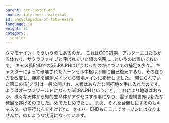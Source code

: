 ```yaml
---
parent: ccc-caster-end
source: fate-extra-material
id: encyclopedia-of-fate-extra
language: ja
weight: 71
category:
- spoiler
---
```


タマモナイン！そういうのもあるのか。
これはCCC初期、アルターエゴたちが五体おり、サクラファイブと呼ばれていた頃の名残……というのは置いておいて。
キャス狐ENDでのSE.RA.PHはどうなったのかについての補足を少々。
キャスターによって破壊されたムーンセル中枢は即座に自己復元するも、その在り方を改変し、機能を観測メインから環境メインに移行しました。
閉じられていた第二の宙[ソラ]は一般公開され、人類はあらたな開拓地を手に入れたのです。
ようはオープンワールドになったSE.RA.PHということ。これにより地球はおろか、様々な天体から知的生命体がアクセスする事になり、霊子虚構世界は新たな発展を遂げるのでした。めでたしめでたし。
まあ、それを台無しにするのもキャスターの悪行なんですけどね。
セイバーENDもここまでオープンにはなりませんが、似たような状況になっています。
